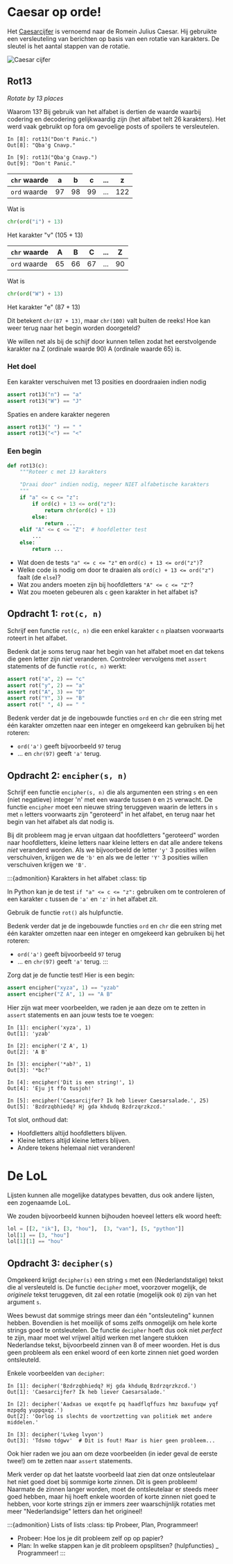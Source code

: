 # Caesar op orde!

Het [Caesarcijfer](https://nl.wikipedia.org/wiki/Caesarcijfer) is vernoemd naar de Romein Julius Caesar. Hij gebruikte een versleuteling van berichten op basis van een rotatie van karakters. De sleutel is het aantal stappen van de rotatie.

![Caesar cijfer](images/6/caesar_cipher_encipher_3.png)


## Rot13

*Rotate by 13 places*

Waarom 13? Bij gebruik van het alfabet is dertien de waarde waarbij codering en decodering gelijkwaardig zijn (het alfabet telt 26 karakters). Het werd vaak gebruikt op fora om gevoelige posts of spoilers te versleutelen.

```ipython
In [8]: rot13("Don't Panic.")
Out[8]: "Qba'g Cnavp."

In [9]: rot13("Qba'g Cnavp.")
Out[9]: "Don't Panic."
```


| `chr` waarde | a  | b  | c  | ... | z   |
|--------------|----|----|----|-----|-----|
| `ord` waarde | 97 | 98 | 99 | ... | 122 |


Wat is

```python
chr(ord("i") + 13)
```

Het karakter "v" (105 + 13)


| `chr` waarde | A  | B  | C  | ... | Z  |
|--------------|----|----|----|-----|----|
| `ord` waarde | 65 | 66 | 67 | ... | 90 |

Wat is

```python
chr(ord("W") + 13)
```

Het karakter "e" (87 + 13)

Dit betekent `chr(87 + 13)`, maar `chr(100)` valt buiten de reeks! Hoe kan weer terug naar het begin worden doorgeteld?

We willen net als bij de schijf door kunnen tellen zodat het eerstvolgende karakter na Z (ordinale waarde 90) A (ordinale waarde 65) is.


### Het doel

Een karakter verschuiven met 13 posities en doordraaien indien nodig

```python
assert rot13("n") == "a"
assert rot13("W") == "J"
```

Spaties en andere karakter negeren

```python
assert rot13(" ") == " "
assert rot13("<") == "<"
```

### Een begin

```python
def rot13(c):
    """Roteer c met 13 karakters

    "Draai door" indien nodig, negeer NIET alfabetische karakters
    """
    if "a" <= c <= "z":
        if ord(c) + 13 <= ord("z"):
            return chr(ord(c) + 13)
        else:
            return ...
    elif "A" <= c <= "Z":  # hoofdletter test
        ...
    else:
        return ...
```

- Wat doen de tests `"a" <= c <= "z"` en `ord(c) + 13 <= ord("z")`?
- Welke code is nodig om door te draaien als `ord(c) + 13 <= ord("z")` faalt (de `else`)?
- Wat zou anders moeten zijn bij hoofdletters `"A" <= c <= "Z"`?
- Wat zou moeten gebeuren als `c` geen karakter in het alfabet is?


## Opdracht 1: `rot(c, n)`

Schrijf een functie `rot(c, n)` die een enkel karakter `c` `n` plaatsen voorwaarts roteert in het alfabet.

Bedenk dat je soms terug naar het begin van het alfabet moet en dat tekens die geen letter zijn *niet* veranderen. Controleer vervolgens met `assert` statements of de functie `rot(c, n)` werkt:

```python
assert rot("a", 2) == "c"
assert rot("y", 2) == "a"
assert rot("A", 3) == "D"
assert rot("Y", 3) == "B"
assert rot(" ", 4) == " "
```

Bedenk verder dat je de ingebouwde functies `ord` en `chr` die een string met één karakter omzetten naar een integer en omgekeerd kan gebruiken bij het roteren:

* `ord('a')` geeft bijvoorbeeld `97` terug
* ... en `chr(97)` geeft `'a'` terug.

## Opdracht 2: `encipher(s, n)`

Schrijf een functie `encipher(s, n)` die als argumenten een string `s` en een (niet negatieve) integer 'n' met een waarde tussen `0` en `25` verwacht. De functie `encipher` moet een nieuwe string teruggeven waarin de letters in `s` met `n` letters voorwaarts zijn "geroteerd" in het alfabet, en terug naar het begin van het alfabet als dat nodig is.

Bij dit probleem mag je ervan uitgaan dat hoofdletters "geroteerd" worden naar hoofdletters, kleine letters naar kleine letters en dat alle andere tekens *niet* veranderd worden. Als we bijvoorbeeld de letter
`'y'` 3 posities willen verschuiven, krijgen we de `'b'` en als we de letter `'Y'` 3 posities willen verschuiven krijgen we `'B'`.

:::{admonition} Karakters in het alfabet
:class: tip

In Python kan je de test `if "a" <= c <= "z":` gebruiken om te controleren of een karakter `c` tussen de `'a'` en `'z'` in het alfabet zit.

Gebruik de functie `rot()` als hulpfunctie.

Bedenk verder dat je de ingebouwde functies `ord` en `chr` die een string met één karakter omzetten naar een integer en omgekeerd kan gebruiken bij het roteren:

* `ord('a')` geeft bijvoorbeeld `97` terug
* ... en `chr(97)` geeft `'a'` terug.
:::

Zorg dat je de functie test! Hier is een begin:

```python
assert encipher("xyza", 1) == "yzab"
assert encipher("Z A", 1) == "A B"
```

Hier zijn wat meer voorbeelden, we raden je aan deze om te zetten in `assert` statements en aan jouw tests toe te voegen:

```ipython
In [1]: encipher('xyza', 1)
Out[1]: 'yzab'

In [2]: encipher('Z A', 1)
Out[2]: 'A B'

In [3]: encipher('*ab?', 1)
Out[3]: '*bc?'

In [4]: encipher('Dit is een string!', 1)
Out[4]: 'Eju jt ffo tusjoh!'

In [5]: encipher('Caesarcijfer? Ik heb liever Caesarsalade.', 25)
Out[5]: 'Bzdrzqbhiedq? Hj gda khdudq Bzdrzqrzkzcd.'
```

Tot slot, onthoud dat:

-   Hoofdletters altijd hoofdletters blijven.
-   Kleine letters altijd kleine letters blijven.
-   Andere tekens helemaal niet veranderen!

# De LoL

Lijsten kunnen alle mogelijke datatypes bevatten, dus ook andere lijsten, een zogenaamde LoL.

We zouden bijvoorbeeld kunnen bijhouden hoeveel letters elk woord heeft:

```python
lol = [[2, "ik"], [3, "hou"],  [3, "van"], [5, "python"]]
lol[1] == [3, "hou"]
lol[1][1] == "hou"
```

## Opdracht 3:  `decipher(s)`

Omgekeerd krijgt `decipher(s)` een string `s` met een (Nederlandstalige) tekst die al versleuteld is. De functie `decipher` moet, voorzover mogelijk, de *originele* tekst teruggeven, dit zal een rotatie (mogelijk ook `0`) zijn van het argument `s`.

Wees bewust dat sommige strings meer dan één "ontsleuteling" kunnen hebben. Bovendien is het moeilijk of soms zelfs onmogelijk om hele korte strings goed te ontsleutelen. De functie `decipher` hoeft dus ook niet *perfect* te zijn, maar moet wel vrijwel altijd werken met langere stukken Nederlandse tekst, bijvoorbeeld zinnen van 8 of meer woorden. Het is dus geen probleem als een enkel woord of een korte zinnen niet goed worden ontsleuteld.


Enkele voorbeelden van `decipher`:

```ipython
In [1]: decipher('Bzdrzqbhiedq? Hj gda khdudq Bzdrzqrzkzcd.')
Out[1]: 'Caesarcijfer? Ik heb liever Caesarsalade.'

In [2]: decipher('Aadxas ue exqotfe pq haadflqffuzs hmz baxufuqw yqf mzpqdq yuppqxqz.')
Out[2]: 'Oorlog is slechts de voortzetting van politiek met andere middelen.'

In [3]: decipher('Lvkeg lvyon')
Out[3]: 'Tdsmo tdgwv'  # Dit is fout! Maar is hier geen probleem...
```

Ook hier raden we jou aan om deze voorbeelden (in ieder geval de eerste twee!) om te zetten naar `assert` statements.

Merk verder op dat het laatste voorbeeld laat zien dat onze ontsleutelaar het niet goed doet bij sommige korte zinnen. Dit is geen probleem!  Naarmate de zinnen langer worden, moet de ontsleutelaar er steeds meer goed hebben, maar hij hoeft enkele woorden of korte zinnen niet goed te hebben, voor korte strings zijn er immers zeer waarschijnlijk rotaties met meer "Nederlandsige" letters dan het origineel!


:::{admonition} Lists of lists
:class: tip
Probeer, Plan, Programmeer!
- Probeer: Hoe los je dit probleem zelf op op papier?
- Plan: In welke stappen kan je dit probleem opsplitsen? (hulpfuncties)
_ Programmeer!
:::

